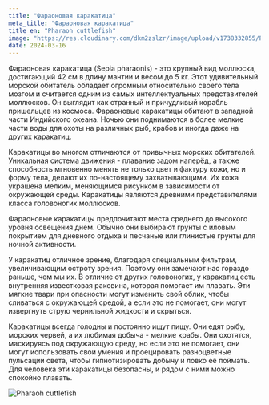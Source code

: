 ```yaml
---
title: "Фараоновая каракатица"
meta_title: "Фараоновая каракатица"
title_en: "Pharaoh cuttlefish"
image: "https://res.cloudinary.com/dkm2zslzr/image/upload/v1738332855/Pharaoh_Cuttlefish_k3pspu.png"
date: 2024-03-16
---
```


Фараоновая каракатица (Sepia pharaonis) - это крупный вид моллюска, достигающий 42 см в длину мантии и весом до 5 кг. Этот удивительный морской обитатель обладает огромным относительно своего тела мозгом и считается одним из самых интеллектуальных представителей моллюсков. Он выглядит как странный и причудливый корабль пришельцев из космоса. Фараоновые каракатицы обитают в западной части Индийского океана. Ночью они поднимаются в более мелкие части воды для охоты на различных рыб, крабов и иногда даже на других каракатиц.

Каракатицы во многом отличаются от привычных морских обитателей. Уникальная система движения - плавание задом наперёд, а также способность мгновенно менять не только цвет и фактуру кожи, но и форму тела, делают их по-настоящему захватывающими. Их кожа украшена мелким, меняющимся рисунком в зависимости от окружающей среды. Каракатицы являются древними представителями класса головоногих моллюсков.

Фараоновые каракатицы предпочитают места среднего до высокого уровня освещения днем. Обычно они выбирают грунты с иловым покрытием для дневного отдыха и песчаные или глинистые грунты для ночной активности.

У каракатиц отличное зрение, благодаря специальным фильтрам, увеличивающим остроту зрения. Поэтому они замечают нас гораздо раньше, чем мы их. В отличие от других головоногих, у каракатиц есть внутренняя известковая раковина, которая помогает им плавать. Эти мягкие твари при опасности могут изменить свой облик, чтобы сливаться с окружающей средой, а если это не помогает, они могут извергнуть струю чернильной жидкости и скрыться.

Каракатицы всегда голодны и постоянно ищут пищу. Они едят рыбу, морских червей, а их любимая добыча - мелкие крабы. Они охотятся, маскируясь под окружающую среду, но если это не помогает, они могут использовать свои умения и проецировать разноцветные пульсации света, чтобы гипнотизировать добычу и ловко её поймать. Для человека эти каракатицы безопасны, и рядом с ними можно спокойно плавать.

![Pharaoh cuttlefish](https://res.cloudinary.com/dkm2zslzr/image/upload/v1742047850/Pharaoh_cuttlefish_aa7jfk.png "Pharaoh cuttlefish")
